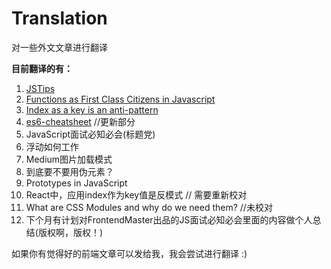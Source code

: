 # Translation
对一些外文文章进行翻译

**目前翻译的有：**
  1. [JSTips](https://github.com/loverajoel/jstips)
  2. [Functions as First Class Citizens in Javascript](http://ryanchristiani.com/functions-as-first-class-citizens-in-javascript/) 
  3. [Index as a key is an anti-pattern](https://medium.com/@robinpokorny/index-as-a-key-is-an-anti-pattern-e0349aece318#.c3cauisl3)
  4. [es6-cheatsheet](https://github.com/DrkSephy/es6-cheatsheet) //更新部分
  5. JavaScript面试必知必会(标题党)
  6. 浮动如何工作
  7. Medium图片加载模式
  8. 到底要不要用伪元素？
  9. Prototypes in JavaScript
  10. React中，应用index作为key值是反模式 // 需要重新校对
  11. What are CSS Modules and why do we need them? //未校对
  12. 下个月有计划对FrontendMaster出品的JS面试必知必会里面的内容做个人总结(版权啊，版权！)


  如果你有觉得好的前端文章可以发给我，我会尝试进行翻译 :)